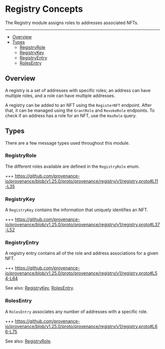# Registry Concepts

The Registry module assigns roles to addresses associated NFTs.

---
<!-- TOC -->
  - [Overview](#overview)
  - [Types](#types)
    - [RegistryRole](#registryrole)
    - [RegistryKey](#registrykey)
    - [RegistryEntry](#registryentry)
    - [RolesEntry](#rolesentry)


## Overview

A registry is a set of addresses with specific roles; an address can have multiple roles, and a role can have multiple addresses.

A registry can be added to an NFT using the `RegisterNFT` endpoint.
After that, it can be managed using the `GrantRole` and `RevokeRole` endpoints.
To check if an address has a role for an NFT, use the `HasRole` query.

## Types

There are a few message types used throughout this module.

### RegistryRole

The different roles available are defined in the `RegistryRole` enum.

+++ https://github.com/provenance-io/provenance/blob/v1.25.0/proto/provenance/registry/v1/registry.proto#L11-L35

### RegistryKey

A `RegistryKey` contains the information that uniquely identifies an NFT.

+++ https://github.com/provenance-io/provenance/blob/v1.25.0/proto/provenance/registry/v1/registry.proto#L37-L52

### RegistryEntry

A registry entry contains all of the role and address associations for a given NFT.

+++ https://github.com/provenance-io/provenance/blob/v1.25.0/proto/provenance/registry/v1/registry.proto#L54-L64

See also: [RegistryKey](#registrykey), [RolesEntry](#rolesentry).

### RolesEntry

A `RolesEntry` associates any number of addresses with a specific role.

+++ https://github.com/provenance-io/provenance/blob/v1.25.0/proto/provenance/registry/v1/registry.proto#L66-L75

See also: [RegistryRole](#registryrole).
